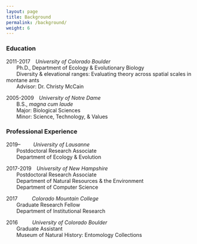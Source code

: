 ```yaml
---
layout: page
title: Background
permalink: /background/
weight: 6
---
```


### Education  
2011-2017&emsp;*University of Colorado Boulder*  
&emsp;&emsp;Ph.D., Department of Ecology & Evolutionary Biology  
&emsp;&emsp;Diversity & elevational ranges: Evaluating theory across spatial scales in montane ants  
&emsp;&emsp;Advisor: Dr. Christy McCain  

2005-2009&emsp;*University of Notre Dame*  
&emsp;&emsp;B.S., *magna cum laude*  
&emsp;&emsp;Major: Biological Sciences  
&emsp;&emsp;Minor: Science, Technology, & Values  

### Professional Experience  
2019–&ensp;&emsp;&emsp;*University of Lausanne*  
&emsp;&emsp;Postdoctoral Research Associate  
&emsp;&emsp;Department of Ecology & Evolution  

2017-2019&emsp;*University of New Hampshire*  
&emsp;&emsp;Postdoctoral Research Associate  
&emsp;&emsp;Department of Natural Resources & the Environment  
&emsp;&emsp;Department of Computer Science  

2017&nbsp;&ensp;&emsp;&emsp;*Colorado Mountain College*  
&emsp;&emsp;Graduate Research Fellow  
&emsp;&emsp;Department of Institutional Research  

2016&nbsp;&ensp;&emsp;&emsp;*University of Colorado Boulder*  
&emsp;&emsp;Graduate Assistant  
&emsp;&emsp;Museum of Natural History: Entomology Collections  


